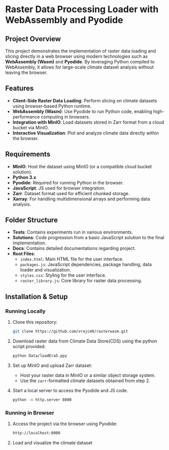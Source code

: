 # Raster Data Processing Loader with WebAssembly and Pyodide

## Project Overview
This project demonstrates the implementation of raster data loading and slicing directly in a web browser using modern technologies such as **WebAssembly (Wasm)** and **Pyodide**. By leveraging Python compiled to WebAssembly, it allows for large-scale climate dataset analysis without leaving the browser. 

## Features
- **Client-Side Raster Data Loading**: Perform slicing on climate datasets using browser-based Python runtime.
- **WebAssembly (Wasm)**: Use Pyodide to run Python code, enabling high-performance computing in browsers.
- **Integration with MinIO**: Load datasets stored in Zarr format from a cloud bucket via MinIO.
- **Interactive Visualization**: Plot and analyze climate data directly within the browser.

## Requirements
- **MinIO**: Host the dataset using MinIO (or a compatible cloud bucket solution).
- **Python 3.x**
- **Pyodide**: Required for running Python in the browser.
- **JavaScript**: JS used for browser integration.
- **Zarr**: Dataset format used for efficient chunked storage.
- **Xarray**: For handling multidimensional arrays and performing data analysis.


## Folder Structure

- **Tests**: Contains experiments run in various environments.
- **Solutions**: Code progression from a basic JavaScript solution to the final implementation.
- **Docs**: Contains detailed documentations regarding project.
- **Root Files**:
  - `index.html`: Main HTML file for the user interface.
  - `packages.js`: JavaScript dependencies, package handling, data loader and visualization.
  - `styles.css`: Styling for the user interface.
  - `raster_library.js`: Core library for raster data processing.

## Installation & Setup

### Running Locally
1. Clone this repository:
    ```bash
    git clone https://github.com/vrajcm9/rasterwasm.git
    ```
2. Download raster data from Climate Data Store(CDS) using the python script provided:
    ```bash
    python Data/loadEra5.ppy
    ```

3. Set up MinIO and upload Zarr dataset:
    - Host your raster data in MinIO or a similar object storage system.
    - Use the `zarr`-formatted climate datasets obtained from step 2.

4. Start a local server to access the Pyodide and JS code.
    ```bash
    python -m http.server 8000
    ```

### Running in Browser
1. Access the project via the browser using Pyodide:
    ```bash
    http://localhost:8000
    ```

2. Load and visualize the climate dataset


